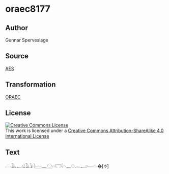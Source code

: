 # oraec8177

## Author

Gunnar Sperveslage

## Source

[AES](https://github.com/simondschweitzer/aes)

## Transformation

[ORAEC](https://oraec.github.io/)

## License

<a rel="license" href="http://creativecommons.org/licenses/by-sa/4.0/"><img alt="Creative Commons License" style="border-width:0" src="https://i.creativecommons.org/l/by-sa/4.0/88x31.png" /></a><br />This work is licensed under a <a rel="license" href="http://creativecommons.org/licenses/by-sa/4.0/">Creative Commons Attribution-ShareAlike 4.0 International License</a>

## Text

𓇯𓅓𓂝𓍑𓄿𓅱𓌙𓈉𓈖𓈌𓏏𓉐𓇋𓏏𓈖𓇳𓐛𓂝𓄑𓏛�[⯑]<br>
